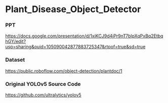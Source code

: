 # Plant_Disease_Object_Detector

### PPT
https://docs.google.com/presentation/d/1xiKCJ9d4jPr9nT7blpXqPxBq2EtbqhGY/edit?usp=sharing&ouid=105090042877883725347&rtpof=true&sd=true


### Dataset
https://public.roboflow.com/object-detection/plantdoc/1


### Original YOLOv5 Source Code
https://github.com/ultralytics/yolov5
